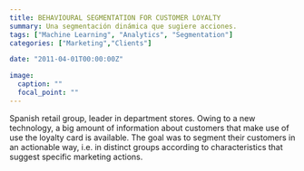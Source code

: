 ```yaml
---
title: BEHAVIOURAL SEGMENTATION FOR CUSTOMER LOYALTY
summary: Una segmentación dinámica que sugiere acciones.
tags: ["Machine Learning", "Analytics", "Segmentation"]
categories: ["Marketing","Clients"]

date: "2011-04-01T00:00:00Z"

image:
  caption: ""
  focal_point: ""
---
```

Spanish retail group, leader in department stores. Owing to a new technology, a big amount of information about customers that make use of use the loyalty card is available. The goal was to segment their customers in an actionable way, i.e. in distinct groups according to characteristics that suggest specific marketing actions.
